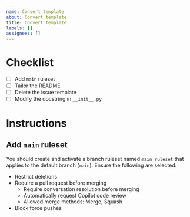 ```yaml
---
name: Convert template
about: Convert template
title: Convert template
labels: []
assignees: []
---
```


# Checklist

- [ ] Add `main` ruleset
- [ ] Tailor the README
- [ ] Delete the issue template
- [ ] Modify the docstring in `__init__.py`

# Instructions

## Add `main` ruleset

You should create and activate a branch ruleset named `main ruleset` that applies to the default branch (`main`). Ensure the following are selected:

- Restrict deletions
- Require a pull request before merging
    - Require conversation resolution before merging
    - Automatically request Copilot code review
    - Allowed merge methods: Merge, Squash
- Block force pushes
